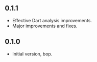 ## 0.1.1

- Effective Dart analysis improvements.
- Major improvements and fixes.

## 0.1.0

- Initial version, bop.

